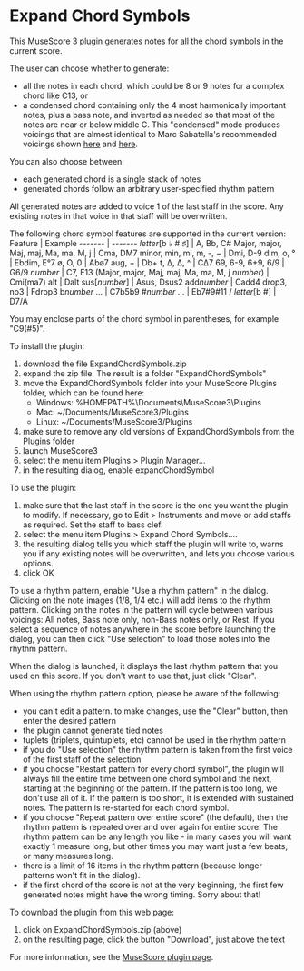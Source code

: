 # Expand Chord Symbols

This MuseScore 3 plugin generates notes for all the chord symbols in the current score.

The user can choose whether to generate:
* all the notes in each chord, which could be 8 or 9 notes for a complex chord like C13, or
* a condensed chord containing only the 4 most harmonically important notes, plus a bass note, and inverted as needed 
so that most of the notes are near or below middle C. This "condensed" mode produces voicings that are almost identical
to Marc Sabatella's recommended voicings shown [here](https://www.youtube.com/watch?v=iaca_EAmBCE&feature=youtu.be%0A) and [here](https://musescore.com/marcsabatella/chord-symbol-voicings-for-playback).

You can also choose between:
* each generated chord is a single stack of notes
* generated chords follow an arbitrary user-specified rhythm pattern

All generated notes are added to voice 1 of the last staff in the score. Any existing notes in that voice in that staff will be overwritten.

The following chord symbol features are supported in the current version:
Feature | Example
------- | -------
*letter*[b ♭ # ♯] | A, Bb, C#
Major, major, Maj, maj, Ma, ma, M, j | Cma, DM7
minor, min, mi, m, -, − | Dmi, D-9
dim, o, ° | Ebdim, E°7
ø, O, 0 | Abø7
aug, + | Db+
t, Δ, ∆, ^ | C∆7
69, 6-9, 6+9, 6/9 | G6/9
*number* | C7, E13
(Major, major, Maj, maj, Ma, ma, M, j *number*) | Cmi(ma7)
alt | Dalt
sus[*number*] | Asus, Dsus2
add*number* | Cadd4
drop3, no3 | Fdrop3
b*number* ... | C7b5b9
#*number* ... | Eb7#9#11
/ *letter*[b #] | D7/A

You may enclose parts of the chord symbol in parentheses, for example "C9(#5)".

To install the plugin:
1. download the file ExpandChordSymbols.zip
1. expand the zip file. The result is a folder "ExpandChordSymbols"
1. move the ExpandChordSymbols folder into your MuseScore Plugins folder, which can be found here:
   * Windows: %HOMEPATH%\Documents\MuseScore3\Plugins
   * Mac: ~/Documents/MuseScore3/Plugins
   * Linux: ~/Documents/MuseScore3/Plugins
1. make sure to remove any old versions of ExpandChordSymbols from the Plugins folder
1. launch MuseScore3
1. select the menu item Plugins > Plugin Manager...
1. in the resulting dialog, enable expandChordSymbol
   
To use the plugin:
1. make sure that the last staff in the score is the one you want the plugin to modify. If necessary, go to Edit > Instruments and move or add staffs as required. Set the staff to bass clef.
1. select the menu item Plugins > Expand Chord Symbols….
1. the resulting dialog tells you which staff the plugin will write to, warns you if any existing notes will be overwritten, and lets you choose various options.
1. click OK

To use a rhythm pattern, enable "Use a rhythm pattern" in the dialog. Clicking on the note images (1/8, 1/4 etc.) will add items to the rhythm pattern. Clicking on the notes in the pattern will cycle between various voicings: All notes, Bass note only, non-Bass notes only, or Rest. If you select a sequence of notes anywhere in the score before launching the dialog, you can then click "Use selection" to load those notes into the rhythm pattern.

When the dialog is launched, it displays the last rhythm pattern that you used on this score. If you don't want to use that, just click "Clear".

When using the rhythm pattern option, please be aware of the following:
* you can't edit a pattern. to make changes, use the "Clear" button, then enter the desired pattern
* the plugin cannot generate tied notes
* tuplets (triplets, quintuplets, etc) cannot be used in the rhythm pattern
* if you do "Use selection" the rhythm pattern is taken from the first voice of the first staff of the selection
* if you choose "Restart pattern for every chord symbol", the plugin will always fill the entire time between one chord symbol and the next, starting at the beginning of the pattern. If the pattern is too long, we don't use all of it. If the pattern is too short, it is extended with sustained notes. The pattern is re-started for each chord symbol.
* if you choose "Repeat pattern over entire score" (the default), then the rhythm pattern is repeated over and over again for entire score. The rhythm pattern can be any length you like - in many cases you will want exactly 1 measure long, but other times you may want just a few beats, or many measures long.
* there is a limit of 16 items in the rhythm pattern (because longer patterns won't fit in the dialog).
* if the first chord of the score is not at the very beginning, the first few generated notes might have the wrong timing. Sorry about that!

To download the plugin from this web page:
1. click on ExpandChordSymbols.zip (above)
1. on the resulting page, click the button "Download", just above the text


For more information, see the [MuseScore plugin page](https://musescore.org/en/project/expand-chord-symbols-notes).
